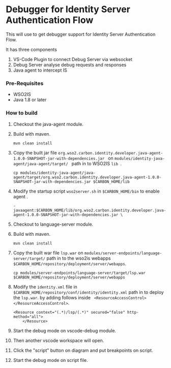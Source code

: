 # Debugger for Identity Server Authentication Flow

This will use to get debugger support for Identity Server Authentication Flow.

It has three components
1. VS-Code Plugin to connect Debug Server via websocket
2. Debug Server analyse debug requests and responses
3. Java agent to intercept IS

### Pre-Requisites
* WSO2IS
* Java 1.8 or later

### How to build
1. Checkout the java-agent module.
2. Build with maven.
    ```
    mvn clean install
    ```
3. Copy the built jar file  ``` org.wso2.carbon.identity.developer.java-agent-1.0.0-SNAPSHOT-jar-with-dependencies.jar  ``` on  ```modules/identity-java-agent/java-agent/target/ ``` path in to WSO2IS  ```lib ```.
     ```
    cp modules/identity-java-agent/java-agent/target/org.wso2.carbon.identity.developer.java-agent-1.0.0-SNAPSHOT-jar-with-dependencies.jar $CARBON_HOME/lib
    ```
4. Modify the startup script ```wso2server.sh``` in ```$CARBON_HOME/bin```  to enable agent .
    ```
    -javaagent:$CARBON_HOME/lib/org.wso2.carbon.identity.developer.java-agent-1.0.0-SNAPSHOT-jar-with-dependencies.jar \
    ```
5. Checkout to language-server module.
6. Build with maven.
    ```
    mvn clean install
    ```

7. Copy the built war file ```lsp.war``` on ```modules/server-endpoints/language-server/target/``` path in to the wso2is webapps ```$CARBON_HOME/repository/deployment/server/webapps```.
    ```
   cp modules/server-endpoints/language-server/target/lsp.war $CARBON_HOME/repository/deployment/server/webapps

    ```
8. Modify the ```identity.xml``` file in ```$CARBON_HOME/repository/conf/identity/identity.xml``` path in to deploy the ```lsp.war```.
by adding follows inside ``` <ResourceAccessControl> </ResourceAccessControl>```.
    ```
    <Resource context="(.*)/lsp/(.*)" secured="false" http-method="all">
        </Resource>
     ```
9. Start the debug mode on vscode-debug module.
10. Then another vscode workspace will open.
11. Click the "script" button on diagram and put breakpoints on script.
12. Start the debug mode on script file.
